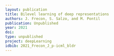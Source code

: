 ```yaml
---
layout: publication
title: Bilevel learning of deep representations
authors: J. Frecon, S. Salzo, and M. Pontil
publication: Unpublished
year: 2021
doi:
type: unpublished
project: deepLearning
idbib: 2021_Frecon_J_p-icml_bldr
---
```



